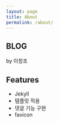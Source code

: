 ```yaml
---
layout: page
title: About
permalink: /about/
---
```


BLOG
---
by 이창조
<br>

##  Features
- Jekyll
- 템플릿 적용
- 댓글 기능 구현
- favicon
<br>
